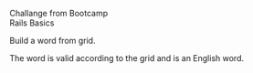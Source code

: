 Challange from Bootcamp<br />
Rails Basics<br />

Build a word from grid.

The word is valid according to the grid and is an English word.
